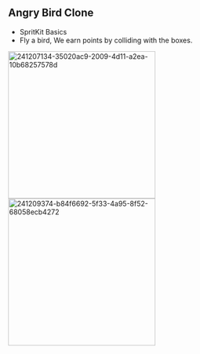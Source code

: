 ## Angry Bird Clone

- SpritKit Basics
- Fly a bird, We earn points by colliding with the boxes.

<img width="300" alt="241207134-35020ac9-2009-4d11-a2ea-10b68257578d" src="https://github.com/sevvalmertoglu/Angry-Bird-Clone/assets/79595517/6239c2a3-b7b0-466d-86a1-3fcb7e9897c0">
<img width="300" alt="241209374-b84f6692-5f33-4a95-8f52-68058ecb4272" src="https://github.com/sevvalmertoglu/Angry-Bird-Clone/assets/79595517/1c91a09b-c073-42bc-b983-bfeb019bfc26">
